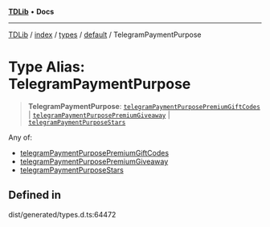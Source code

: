[**TDLib**](../../../../../../README.md) • **Docs**

***

[TDLib](../../../../../../modules.md) / [index](../../../../../README.md) / [types](../../../README.md) / [default](../README.md) / TelegramPaymentPurpose

# Type Alias: TelegramPaymentPurpose

> **TelegramPaymentPurpose**: [`telegramPaymentPurposePremiumGiftCodes`](telegramPaymentPurposePremiumGiftCodes.md) \| [`telegramPaymentPurposePremiumGiveaway`](telegramPaymentPurposePremiumGiveaway.md) \| [`telegramPaymentPurposeStars`](telegramPaymentPurposeStars.md)

Any of:
- [telegramPaymentPurposePremiumGiftCodes](telegramPaymentPurposePremiumGiftCodes.md)
- [telegramPaymentPurposePremiumGiveaway](telegramPaymentPurposePremiumGiveaway.md)
- [telegramPaymentPurposeStars](telegramPaymentPurposeStars.md)

## Defined in

dist/generated/types.d.ts:64472
